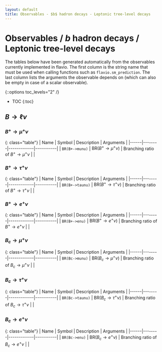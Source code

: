 ```yaml
---
layout: default
title: Observables - $b$ hadron decays - Leptonic tree-level decays
---
```


# Observables / $b$ hadron decays / Leptonic tree-level decays



The tables below have been generated automatically from the observables currently
implemented in flavio. The first column is the string name that must  be used
when calling functions such as `flavio.sm_prediction`. The last column lists
the arguments the observable depends on (which can also be empty in case of
a scalar observable).



{::options toc_levels="2" /}

* TOC
{:toc}

## $B\to \ell\nu$

### $B^+\to \mu^+\nu$

{: class="table"}
| Name | Symbol | Description | Arguments |
|------|--------|-------------|-----------|
| `BR(B+->munu)` | $\text{BR}(B^+\to \mu^+\nu)$ | Branching ratio of $B^+\to \mu^+\nu$ |  |


### $B^+\to \tau^+\nu$

{: class="table"}
| Name | Symbol | Description | Arguments |
|------|--------|-------------|-----------|
| `BR(B+->taunu)` | $\text{BR}(B^+\to \tau^+\nu)$ | Branching ratio of $B^+\to \tau^+\nu$ |  |


### $B^+\to e^+\nu$

{: class="table"}
| Name | Symbol | Description | Arguments |
|------|--------|-------------|-----------|
| `BR(B+->enu)` | $\text{BR}(B^+\to e^+\nu)$ | Branching ratio of $B^+\to e^+\nu$ |  |


### $B_c\to \mu^+\nu$

{: class="table"}
| Name | Symbol | Description | Arguments |
|------|--------|-------------|-----------|
| `BR(Bc->munu)` | $\text{BR}(B_c\to \mu^+\nu)$ | Branching ratio of $B_c\to \mu^+\nu$ |  |


### $B_c\to \tau^+\nu$

{: class="table"}
| Name | Symbol | Description | Arguments |
|------|--------|-------------|-----------|
| `BR(Bc->taunu)` | $\text{BR}(B_c\to \tau^+\nu)$ | Branching ratio of $B_c\to \tau^+\nu$ |  |


### $B_c\to e^+\nu$

{: class="table"}
| Name | Symbol | Description | Arguments |
|------|--------|-------------|-----------|
| `BR(Bc->enu)` | $\text{BR}(B_c\to e^+\nu)$ | Branching ratio of $B_c\to e^+\nu$ |  |


